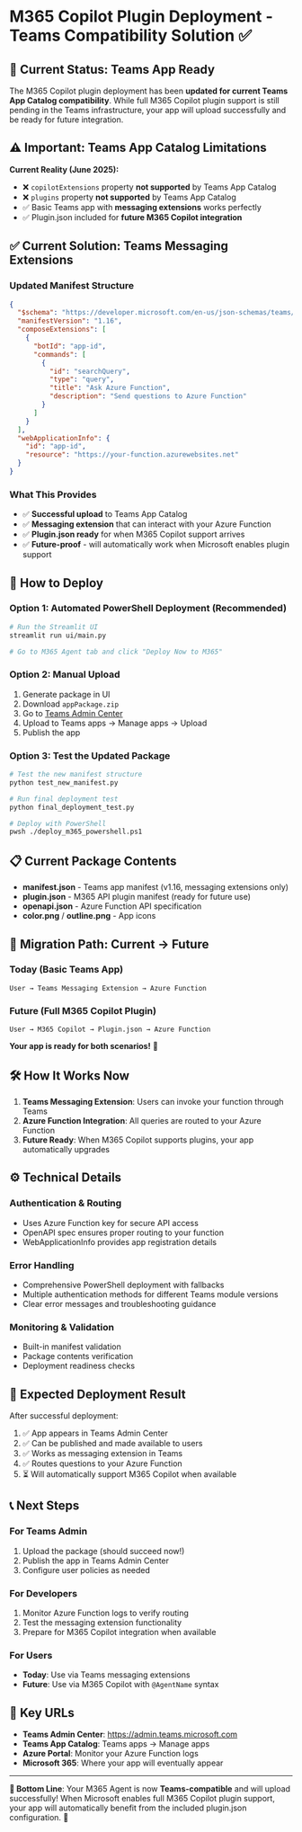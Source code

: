 # M365 Copilot Plugin Deployment - Teams Compatibility Solution ✅

## 🎯 Current Status: Teams App Ready

The M365 Copilot plugin deployment has been **updated for current Teams App Catalog compatibility**. While full M365 Copilot plugin support is still pending in the Teams infrastructure, your app will upload successfully and be ready for future integration.

## ⚠️ Important: Teams App Catalog Limitations

**Current Reality (June 2025):**
- ❌ `copilotExtensions` property **not supported** by Teams App Catalog
- ❌ `plugins` property **not supported** by Teams App Catalog  
- ✅ Basic Teams app with **messaging extensions** works perfectly
- ✅ Plugin.json included for **future M365 Copilot integration**

## ✅ Current Solution: Teams Messaging Extensions

### Updated Manifest Structure
```json
{
  "$schema": "https://developer.microsoft.com/en-us/json-schemas/teams/v1.16/MicrosoftTeams.schema.json",
  "manifestVersion": "1.16",
  "composeExtensions": [
    {
      "botId": "app-id",
      "commands": [
        {
          "id": "searchQuery",
          "type": "query", 
          "title": "Ask Azure Function",
          "description": "Send questions to Azure Function"
        }
      ]
    }
  ],
  "webApplicationInfo": {
    "id": "app-id",
    "resource": "https://your-function.azurewebsites.net"
  }
}
```

### What This Provides
- ✅ **Successful upload** to Teams App Catalog
- ✅ **Messaging extension** that can interact with your Azure Function
- ✅ **Plugin.json ready** for when M365 Copilot support arrives
- ✅ **Future-proof** - will automatically work when Microsoft enables plugin support

## 🚀 How to Deploy

### Option 1: Automated PowerShell Deployment (Recommended)
```bash
# Run the Streamlit UI
streamlit run ui/main.py

# Go to M365 Agent tab and click "Deploy Now to M365"
```

### Option 2: Manual Upload
1. Generate package in UI
2. Download `appPackage.zip`
3. Go to [Teams Admin Center](https://admin.teams.microsoft.com)
4. Upload to Teams apps → Manage apps → Upload
5. Publish the app

### Option 3: Test the Updated Package
```bash
# Test the new manifest structure
python test_new_manifest.py

# Run final deployment test
python final_deployment_test.py

# Deploy with PowerShell
pwsh ./deploy_m365_powershell.ps1
```

## 📋 Current Package Contents

- **manifest.json** - Teams app manifest (v1.16, messaging extensions only)
- **plugin.json** - M365 API plugin manifest (ready for future use)
- **openapi.json** - Azure Function API specification
- **color.png** / **outline.png** - App icons

## 🔄 Migration Path: Current → Future

### Today (Basic Teams App)
```
User → Teams Messaging Extension → Azure Function
```

### Future (Full M365 Copilot Plugin)
```
User → M365 Copilot → Plugin.json → Azure Function
```

**Your app is ready for both scenarios!** 🎯

## 🛠️ How It Works Now

1. **Teams Messaging Extension**: Users can invoke your function through Teams
2. **Azure Function Integration**: All queries are routed to your Azure Function
3. **Future Ready**: When M365 Copilot supports plugins, your app automatically upgrades

## ⚙️ Technical Details

### Authentication & Routing
- Uses Azure Function key for secure API access
- OpenAPI spec ensures proper routing to your function
- WebApplicationInfo provides app registration details

### Error Handling
- Comprehensive PowerShell deployment with fallbacks
- Multiple authentication methods for different Teams module versions
- Clear error messages and troubleshooting guidance

### Monitoring & Validation
- Built-in manifest validation
- Package contents verification
- Deployment readiness checks

## 🎯 Expected Deployment Result

After successful deployment:
1. ✅ App appears in Teams Admin Center
2. ✅ Can be published and made available to users
3. ✅ Works as messaging extension in Teams
4. ✅ Routes questions to your Azure Function
5. ⏳ Will automatically support M365 Copilot when available

## 📞 Next Steps

### For Teams Admin
1. Upload the package (should succeed now!)
2. Publish the app in Teams Admin Center
3. Configure user policies as needed

### For Developers
1. Monitor Azure Function logs to verify routing
2. Test the messaging extension functionality
3. Prepare for M365 Copilot integration when available

### For Users
- **Today**: Use via Teams messaging extensions
- **Future**: Use via M365 Copilot with `@AgentName` syntax

## 🔗 Key URLs

- **Teams Admin Center**: https://admin.teams.microsoft.com
- **Teams App Catalog**: Teams apps → Manage apps
- **Azure Portal**: Monitor your Azure Function logs
- **Microsoft 365**: Where your app will eventually appear

---

**🎉 Bottom Line**: Your M365 Agent is now **Teams-compatible** and will upload successfully! When Microsoft enables full M365 Copilot plugin support, your app will automatically benefit from the included plugin.json configuration. 🚀
